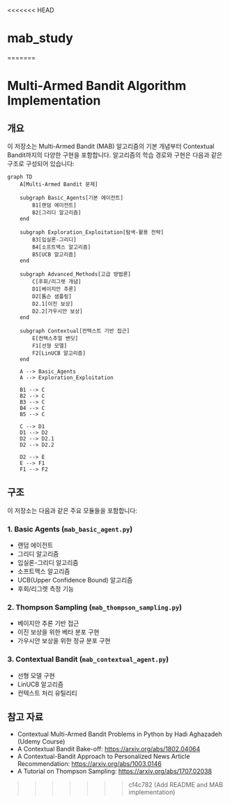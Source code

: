 <<<<<<< HEAD
# mab_study
=======
# Multi-Armed Bandit Algorithm Implementation

## 개요

이 저장소는 Multi-Armed Bandit (MAB) 알고리즘의 기본 개념부터 Contextual Bandit까지의 다양한 구현을 포함합니다. 알고리즘의 학습 경로와 구현은 다음과 같은 구조로 구성되어 있습니다:

```mermaid
graph TD
    A[Multi-Armed Bandit 문제]
    
    subgraph Basic_Agents[기본 에이전트]
        B1[랜덤 에이전트]
        B2[그리디 알고리즘]
    end
    
    subgraph Exploration_Exploitation[탐색-활용 전략]
        B3[입실론-그리디]
        B4[소프트맥스 알고리즘]
        B5[UCB 알고리즘]
    end
    
    subgraph Advanced_Methods[고급 방법론]
        C[후회/리그렛 개념]
        D1[베이지안 추론]
        D2[톰슨 샘플링]
        D2.1[이진 보상]
        D2.2[가우시안 보상]
    end
    
    subgraph Contextual[컨텍스트 기반 접근]
        E[컨텍스추얼 밴딧]
        F1[선형 모델]
        F2[LinUCB 알고리즘]
    end

    A --> Basic_Agents
    A --> Exploration_Exploitation
    
    B1 --> C
    B2 --> C
    B3 --> C
    B4 --> C
    B5 --> C
    
    C --> D1
    D1 --> D2
    D2 --> D2.1
    D2 --> D2.2
    
    D2 --> E
    E --> F1
    F1 --> F2
```

## 구조

이 저장소는 다음과 같은 주요 모듈들을 포함합니다:

### 1. Basic Agents (`mab_basic_agent.py`)
- 랜덤 에이전트
- 그리디 알고리즘
- 입실론-그리디 알고리즘
- 소프트맥스 알고리즘
- UCB(Upper Confidence Bound) 알고리즘
- 후회/리그렛 측정 기능

### 2. Thompson Sampling (`mab_thompson_sampling.py`)
- 베이지안 추론 기반 접근
- 이진 보상을 위한 베타 분포 구현
- 가우시안 보상을 위한 정규 분포 구현

### 3. Contextual Bandit (`mab_contextual_agent.py`)
- 선형 모델 구현
- LinUCB 알고리즘
- 컨텍스트 처리 유틸리티

## 참고 자료

- Contextual Multi-Armed Bandit Problems in Python by Hadi Aghazadeh (Udemy Course) 
- A Contextual Bandit Bake-off: https://arxiv.org/abs/1802.04064
- A Contextual-Bandit Approach to Personalized News Article Recommendation: https://arxiv.org/abs/1003.0146
- A Tutorial on Thompson Sampling: https://arxiv.org/abs/1707.02038
>>>>>>> cf4c782 (Add README and MAB implementation)
